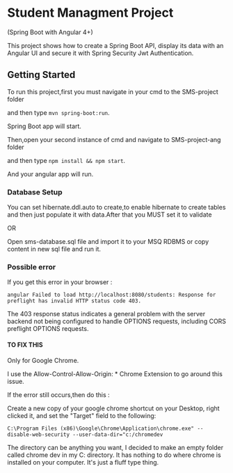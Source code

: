 # Student Managment Project
(Spring Boot with Angular 4+)

This project shows how to create a Spring Boot API, display its data with an Angular UI and secure it with Spring Security Jwt Authentication.

## Getting Started

To run this project,first you must navigate in your cmd to the SMS-project folder

and then type ```mvn spring-boot:run```.

Spring Boot app will start.

Then,open your second instance of cmd and navigate to SMS-project-ang folder

and then type ```npm install && npm start```.

And your angular app will run.

### Database Setup

You can set hibernate.ddl.auto to create,to enable hibernate to create tables and then just populate it with data.After that you MUST set it to validate

OR

Open sms-database.sql file and import it to your MSQ RDBMS or copy content in new sql file and run it.

### Possible error

If you get this error in your browser : 

```angular Failed to load http://localhost:8080/students: Response for preflight has invalid HTTP status code 403.```

The 403 response status indicates a general problem with the server backend not being configured to handle OPTIONS requests, including CORS preflight OPTIONS requests.

#### TO FIX THIS

Only for Google Chrome.

I use the Allow-Control-Allow-Origin: * Chrome Extension to go around this issue.

If the error still occurs,then do this : 

Create a new copy of your google chrome shortcut on your Desktop, right clicked it, and set the "Target" field to the following:

```C:\Program Files (x86)\Google\Chrome\Application\chrome.exe" --disable-web-security --user-data-dir="c:/chromedev   ```
 
 The directory can be anything you want, I decided to make an empty folder called chrome dev in my C: directory. It has nothing to do where chrome is installed on your computer. It's just a fluff type thing.

